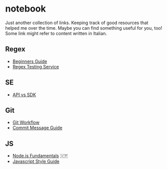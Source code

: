 # notebook
Just another collection of links. Keeping track of good resources that helped me over the time. Maybe you can find something useful for you, too! Some link might refer to content written in Italian.

## Regex
* [Beginners Guide](https://medium.com/tech-tajawal/regular-expressions-the-last-guide-6800283ac034)
* [Regex Testing Service](https://regex101.com/)

## SE
* [API vs SDK](https://softwareengineering.stackexchange.com/a/101875)

## Git
* [Git Workflow](https://www.atlassian.com/git/tutorials/comparing-workflows)
* [Commit Message Guide](https://github.com/RomuloOliveira/commit-messages-guide)

## JS
* [Node.js Fundamentals](https://github.com/matteocontrini/nodejs-fundamentals) 🇮🇹
* [Javascript Style Guide](https://github.com/airbnb/javascript)
